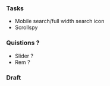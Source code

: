 ### Tasks

- Mobile search/full width search icon
- Scrollspy
  
### Quistions ?

- Slider ?
- Rem ?

### Draft